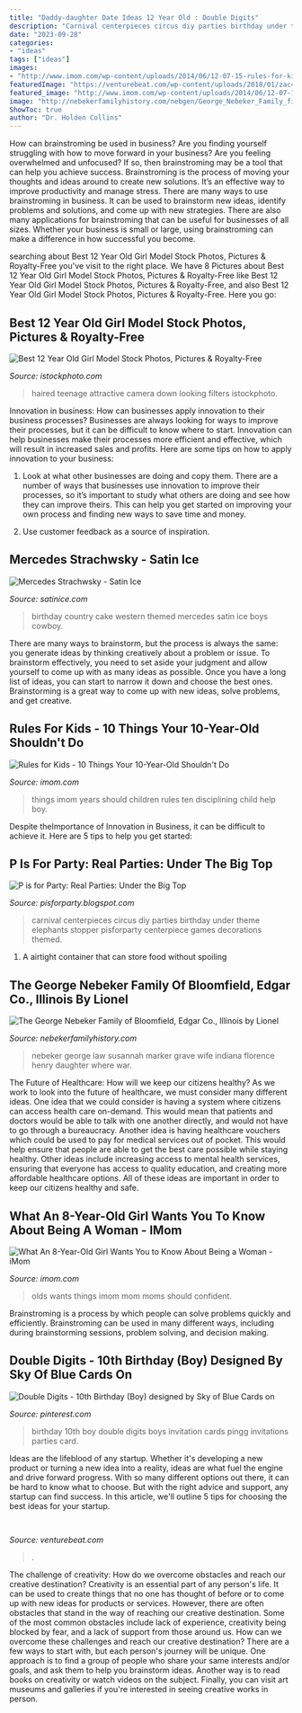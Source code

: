 ```yaml
---
title: "Daddy-daughter Date Ideas 12 Year Old : Double Digits"
description: "Carnival centerpieces circus diy parties birthday under theme elephants stopper pisforparty centerpiece games decorations themed"
date: "2023-09-28"
categories:
- "ideas"
tags: ["ideas"]
images:
- "http://www.imom.com/wp-content/uploads/2014/06/12-07-15-rules-for-kids.jpg"
featuredImage: "https://venturebeat.com/wp-content/uploads/2018/01/zac41361_rgb.jpg?w=800"
featured_image: "http://www.imom.com/wp-content/uploads/2014/06/12-07-15-rules-for-kids.jpg"
image: "http://nebekerfamilyhistory.com/nebgen/George_Nebeker_Family_files/droppedImage_3.jpg"
ShowToc: true
author: "Dr. Holden Collins"
---
```



How can brainstroming be used in business?
Are you finding yourself struggling with how to move forward in your business? Are you feeling overwhelmed and unfocused? If so, then brainstroming may be a tool that can help you achieve success. Brainstroming is the process of moving your thoughts and ideas around to create new solutions. It’s an effective way to improve productivity and manage stress.
There are many ways to use brainstroming in business. It can be used to brainstorm new ideas, identify problems and solutions, and come up with new strategies. There are also many applications for brainstroming that can be useful for businesses of all sizes. Whether your business is small or large, using brainstroming can make a difference in how successful you become.

	

		
searching about Best 12 Year Old Girl Model Stock Photos, Pictures &amp; Royalty-Free you've visit to the right place. We have 8 Pictures about Best 12 Year Old Girl Model Stock Photos, Pictures &amp; Royalty-Free like Best 12 Year Old Girl Model Stock Photos, Pictures &amp; Royalty-Free,  and also Best 12 Year Old Girl Model Stock Photos, Pictures &amp; Royalty-Free. Here you go:
		
    
## Best 12 Year Old Girl Model Stock Photos, Pictures &amp; Royalty-Free

<img loading=lazy src="https://media.istockphoto.com/photos/image-of-attractive-red-haired-teenage-girl-lookingdown-at-camera-picture-id517121690%3fk%3d6%26m%3d517121690%26s%3d612x612%26w%3d0%26h%3ddvTehe2whCqsXguiDcI-ZjBwpGzaKdRLRR3i1y-5ui0%3d" onerror="this.onerror=null;this.src='https://tse4.mm.bing.net/th?id=OIP.3ux05zYwe6_wvFtjLpmXFAAAAA&amp;pid=15.1';" alt="Best 12 Year Old Girl Model Stock Photos, Pictures &amp; Royalty-Free">

_Source: istockphoto.com_

>haired teenage attractive camera down looking filters istockphoto. 

	

Innovation in business: How can businesses apply innovation to their business processes?
Businesses are always looking for ways to improve their processes, but it can be difficult to know where to start. Innovation can help businesses make their processes more efficient and effective, which will result in increased sales and profits. Here are some tips on how to apply innovation to your business: 
1. Look at what other businesses are doing and copy them. There are a number of ways that businesses use innovation to improve their processes, so it’s important to study what others are doing and see how they can improve theirs. This can help you get started on improving your own process and finding new ways to save time and money. 

2. Use customer feedback as a source of inspiration.

    
## Mercedes Strachwsky - Satin Ice

<img loading=lazy src="https://s3.amazonaws.com/satin-ice-website/gallery/x-ms-birthday-baby-0-3.jpg?mtime=20170129211728" onerror="this.onerror=null;this.src='https://tse1.mm.bing.net/th?id=OIP.QP2BOAKHkzdR_7whD9ZFogHaJ4&amp;pid=15.1';" alt="Mercedes Strachwsky - Satin Ice">

_Source: satinice.com_

>birthday country cake western themed mercedes satin ice boys cowboy. 

	

There are many ways to brainstorm, but the process is always the same: you generate ideas by thinking creatively about a problem or issue. To brainstorm effectively, you need to set aside your judgment and allow yourself to come up with as many ideas as possible. Once you have a long list of ideas, you can start to narrow it down and choose the best ones. Brainstorming is a great way to come up with new ideas, solve problems, and get creative.

    
## Rules For Kids - 10 Things Your 10-Year-Old Shouldn&#039;t Do

<img loading=lazy src="http://www.imom.com/wp-content/uploads/2014/06/12-07-15-rules-for-kids.jpg" onerror="this.onerror=null;this.src='https://tse2.mm.bing.net/th?id=OIP.fv0II5oq4g_zgy8u3b3PwgHaDt&amp;pid=15.1';" alt="Rules for Kids - 10 Things Your 10-Year-Old Shouldn&#039;t Do">

_Source: imom.com_

>things imom years should children rules ten disciplining child help boy. 

	

Despite theImportance of Innovation in Business, it can be difficult to achieve it. Here are 5 tips to help you get started: 

    
## P Is For Party: Real Parties: Under The Big Top

<img loading=lazy src="https://2.bp.blogspot.com/_2eK4GtKyk4A/SxXK9Mp6sJI/AAAAAAAAA8o/Ta6YJ3qgjWE/s1600/lollipop+and+centerpiece.jpg" onerror="this.onerror=null;this.src='https://tse4.mm.bing.net/th?id=OIP.KMGbTioGc3fSNrLl4YdKYgHaLG&amp;pid=15.1';" alt="P is for Party: Real Parties: Under the Big Top">

_Source: pisforparty.blogspot.com_

>carnival centerpieces circus diy parties birthday under theme elephants stopper pisforparty centerpiece games decorations themed. 

	

1. A airtight container that can store food without spoiling 

    
## The George Nebeker Family Of Bloomfield, Edgar Co., Illinois By Lionel

<img loading=lazy src="http://nebekerfamilyhistory.com/nebgen/George_Nebeker_Family_files/droppedImage_3.jpg" onerror="this.onerror=null;this.src='https://tse3.mm.bing.net/th?id=OIP.tx93jaf41TjJZIVsz6fbJAHaLB&amp;pid=15.1';" alt="The George Nebeker Family of Bloomfield, Edgar Co., Illinois by Lionel">

_Source: nebekerfamilyhistory.com_

>nebeker george law susannah marker grave wife indiana florence henry daughter where war. 

	

The Future of Healthcare: How will we keep our citizens healthy?
As we work to look into the future of healthcare, we must consider many different ideas. One idea that we could consider is having a system where citizens can access health care on-demand. This would mean that patients and doctors would be able to talk with one another directly, and would not have to go through a bureaucracy. Another idea is having healthcare vouchers which could be used to pay for medical services out of pocket. This would help ensure that people are able to get the best care possible while staying healthy. Other ideas include increasing access to mental health services, ensuring that everyone has access to quality education, and creating more affordable healthcare options. All of these ideas are important in order to keep our citizens healthy and safe.

    
## What An 8-Year-Old Girl Wants You To Know About Being A Woman - IMom

<img loading=lazy src="https://www.imom.com/wp-content/uploads/2016/02/02-09-16-confident-mom.jpg" onerror="this.onerror=null;this.src='https://tse4.mm.bing.net/th?id=OIP.TaVhCyCGiGOxaF6kl0wUeQHaDt&amp;pid=15.1';" alt="What An 8-Year-Old Girl Wants You to Know About Being a Woman - iMom">

_Source: imom.com_

>olds wants things imom mom moms should confident. 

	

Brainstroming is a process by which people can solve problems quickly and efficiently. Brainstroming can be used in many different ways, including during brainstorming sessions, problem solving, and decision making.

    
## Double Digits - 10th Birthday (Boy) Designed By Sky Of Blue Cards On

<img loading=lazy src="https://i.pinimg.com/736x/3d/cc/c3/3dccc3dd25224d9c930ddf9802444117--th-birthday-parties-birthday-boys.jpg" onerror="this.onerror=null;this.src='https://tse1.mm.bing.net/th?id=OIP.uymNaOSSfJZ4NFHYONcdagHaHa&amp;pid=15.1';" alt="Double Digits - 10th Birthday (Boy) designed by Sky of Blue Cards on">

_Source: pinterest.com_

>birthday 10th boy double digits boys invitation cards pingg invitations parties card. 

	

Ideas are the lifeblood of any startup. Whether it's developing a new product or turning a new idea into a reality, ideas are what fuel the engine and drive forward progress. With so many different options out there, it can be hard to know what to choose. But with the right advice and support, any startup can find success. In this article, we'll outline 5 tips for choosing the best ideas for your startup.

    
## 

<img loading=lazy src="https://venturebeat.com/wp-content/uploads/2018/01/zac41361_rgb.jpg?w=800" onerror="this.onerror=null;this.src='https://tse4.mm.bing.net/th?id=OIP.J2ZubWp3pAFTO0RZTCCAuQHaE7&amp;pid=15.1';" alt="">

_Source: venturebeat.com_

>. 

	

The challenge of creativity: How do we overcome obstacles and reach our creative destination?
Creativity is an essential part of any person's life. It can be used to create things that no one has thought of before or to come up with new ideas for products or services. However, there are often obstacles that stand in the way of reaching our creative destination. Some of the most common obstacles include lack of experience, creativity being blocked by fear, and a lack of support from those around us. How can we overcome these challenges and reach our creative destination? There are a few ways to start with, but each person's journey will be unique. One approach is to find a group of people who share your same interests and/or goals, and ask them to help you brainstorm ideas. Another way is to read books on creativity or watch videos on the subject. Finally, you can visit art museums and galleries if you're interested in seeing creative works in person.

